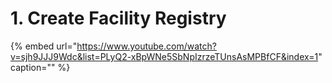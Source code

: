 # 1. Create Facility Registry

{% embed url="https://www.youtube.com/watch?v=sjh9JJJ9Wdc&list=PLyQ2-xBpWNe5SbNpIzrzeTUnsAsMPBfCF&index=1" caption="" %}

